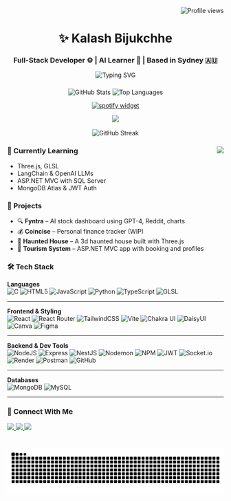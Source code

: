 <p align="right">
  <img src="https://komarev.com/ghpvc/?username=kaybe005&label=Profile%20Views&color=blue&style=flat-square" alt="Profile views" />
</p>
<h1 align="center">✨ Kalash Bijukchhe</h1>
<h3 align="center">Full-Stack Developer ⚙ | AI Learner 🧠 | Based in Sydney 🇦🇺</h3>

<p align="center">
  <img src="https://readme-typing-svg.demolab.com?font=Fira+Code&duration=3000&pause=1000&center=true&vCenter=true&multiline=true&width=600&height=80&lines=Turning+code+into+projects...;Building+amazing+apps+daily+%F0%9F%8E%AF;Always+learning+%F0%9F%93%9A" alt="Typing SVG" />
</p>

###

<div align="center">
  <img src="https://github-readme-stats.vercel.app/api?username=kaybe005&hide_title=false&hide_rank=false&show_icons=true&include_all_commits=true&count_private=true&disable_animations=false&theme=dracula&locale=en&hide_border=false" height="150" alt="GitHub Stats" />
  <img src="https://github-readme-stats.vercel.app/api/top-langs?username=kaybe005&locale=en&hide_title=false&layout=compact&card_width=320&langs_count=5&theme=dracula&hide_border=false" height="150" alt="Top Languages" />
</div>

<div align="center">

  [![spotify widget](https://spootify-zeta.vercel.app/api/Spootify?playlistId=6YYkbANmjMngssipf9sA0A&userName=Kalash&style=bar&color=000000&backgroundColor=ffffff&borderRadius=15px&width=80%&height=100)](https://open.spotify.com/playlist/6YYkbANmjMngssipf9sA0A)

</div>

<p align="center">
  <img src="https://github-profile-trophy.vercel.app/?username=kaybe005&theme=dracula&no-frame=true&margin-w=15&margin-h=15" />
</p>

<p align="center">
  <img src="https://github-readme-streak-stats.herokuapp.com/?user=kaybe005&theme=dracula&hide_border=true" alt="GitHub Streak" />
</p>

###

<img align="right" height="180" src="https://media1.tenor.com/m/bGS2OhhN9tsAAAAC/hello-gojo-satoru.gif" />

### 🧠 Currently Learning

- Three.js, GLSL
- LangChain & OpenAI LLMs
- ASP.NET MVC with SQL Server
- MongoDB Atlas & JWT Auth

### 🚀 Projects

- 🔍 **Fyntra** – AI stock dashboard using GPT-4, Reddit, charts
- 💰 **Coincise** – Personal finance tracker (WIP)
- 👻 **Haunted House** – A 3d haunted house built with Three.js
- 🧳 **Tourism System** – ASP.NET MVC app with booking and profiles

###

### 🛠️ Tech Stack

**Languages**  
![C](https://img.shields.io/badge/C-00599C?style=for-the-badge&logo=c&logoColor=white)
![HTML5](https://img.shields.io/badge/HTML5-e34c26?style=for-the-badge&logo=html5&logoColor=white)
![JavaScript](https://img.shields.io/badge/JavaScript-f7df1e?style=for-the-badge&logo=javascript&logoColor=black)
![Python](https://img.shields.io/badge/Python-3670A0?style=for-the-badge&logo=python&logoColor=ffdd54)
![TypeScript](https://img.shields.io/badge/TypeScript-3178c6?style=for-the-badge&logo=typescript&logoColor=white)
![GLSL](https://img.shields.io/badge/GLSL-5E97D0?style=for-the-badge&logo=opengl&logoColor=white)

---

**Frontend & Styling**  
![React](https://img.shields.io/badge/React-20232a?style=for-the-badge&logo=react&logoColor=61dafb)
![React Router](https://img.shields.io/badge/React_Router-ca4245?style=for-the-badge&logo=react-router&logoColor=white)
![TailwindCSS](https://img.shields.io/badge/Tailwind_CSS-06B6D4?style=for-the-badge&logo=tailwindcss&logoColor=white)
![Vite](https://img.shields.io/badge/Vite-646CFF?style=for-the-badge&logo=vite&logoColor=white)
![Chakra UI](https://img.shields.io/badge/Chakra_UI-319795?style=for-the-badge&logo=chakraui&logoColor=white)
![DaisyUI](https://img.shields.io/badge/DaisyUI-4F46E5?style=for-the-badge&logo=daisyui&logoColor=white)
![Canva](https://img.shields.io/badge/Canva-00C4CC?style=for-the-badge&logo=canva&logoColor=white)
![Figma](https://img.shields.io/badge/Figma-f24e1e?style=for-the-badge&logo=figma&logoColor=white)

---

**Backend & Dev Tools**  
![NodeJS](https://img.shields.io/badge/Node.js-339933?style=for-the-badge&logo=nodedotjs&logoColor=white)
![Express](https://img.shields.io/badge/Express.js-404d59?style=for-the-badge&logo=express&logoColor=white)
![NestJS](https://img.shields.io/badge/NestJS-E0234E?style=for-the-badge&logo=nestjs&logoColor=white)
![Nodemon](https://img.shields.io/badge/Nodemon-76D04B?style=for-the-badge&logo=nodemon&logoColor=black)
![NPM](https://img.shields.io/badge/NPM-CB3837?style=for-the-badge&logo=npm&logoColor=white)
![JWT](https://img.shields.io/badge/JWT-000000?style=for-the-badge&logo=JSON%20web%20tokens&logoColor=white)
![Socket.io](https://img.shields.io/badge/Socket.io-010101?style=for-the-badge&logo=socketdotio&logoColor=white)
![Render](https://img.shields.io/badge/Render-46E3B7?style=for-the-badge&logo=render&logoColor=black)
![Postman](https://img.shields.io/badge/Postman-FF6C37?style=for-the-badge&logo=postman&logoColor=white)
![GitHub](https://img.shields.io/badge/GitHub-100000?style=for-the-badge&logo=github&logoColor=white)

---

**Databases**  
![MongoDB](https://img.shields.io/badge/MongoDB-4ea94b?style=for-the-badge&logo=mongodb&logoColor=white)
![MySQL](https://img.shields.io/badge/MySQL-00758F?style=for-the-badge&logo=mysql&logoColor=white)

---

###

### 🤝 Connect With Me

<div align="left">
  <a href="https://linkedin.com/in/kayb05" target="_blank">
    <img src="https://img.shields.io/static/v1?message=LinkedIn&logo=linkedin&label=&color=0077B5&logoColor=white&labelColor=&style=for-the-badge" height="35" />
  </a>
  <a href="mailto:kalashbijukchhe74@gmail.com">
    <img src="https://img.shields.io/static/v1?message=Gmail&logo=gmail&label=&color=D14836&logoColor=white&labelColor=&style=for-the-badge" height="35" />
  </a>
  <a href="https://www.instagram.com/kay_beee05" target="_blank">
    <img src="https://img.shields.io/static/v1?message=Instagram&logo=instagram&label=&color=E4405F&logoColor=white&labelColor=&style=for-the-badge" height="35" />
  </a>
</div>

###

<br clear="both">

<img src="https://raw.githubusercontent.com/kaybe005/kaybe005/output/snake.svg" alt="Snake animation" />

###
